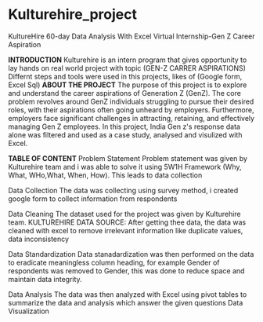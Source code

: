 # Kulturehire_project
KultureHire 60-day Data Analysis With Excel Virtual Internship-Gen Z Career Aspiration

**INTRODUCTION**
Kulturehire is an intern program that gives opportunity to lay hands on real world project with topic (GEN-Z CARRER ASPIRATIONS)
Differnt steps and tools were used in this projects, likes of (Google form, Excel Sql)
**ABOUT THE PROJECT**
The purpose of this project is to explore and understand the career aspirations of Generation Z (GenZ). The core problem revolves around GenZ individuals struggling to pursue their desired roles, with their aspirations often going unheard by employers. Furthermore, employers face significant challenges in attracting, retaining, and effectively managing Gen Z employees. In this project, India Gen z's response data alone was filtered and used as a case study, analysed and visulized with Excel.

**TABLE OF CONTENT**
Problem Statement
Problem statement was given by Kulturehire team and i was able to solve it using 5W1H Framework (Why, What, WHo,What, When, How). This leads to data collection

Data Collection
The data was collecting using survey method, i created google form to collect information from respondents 

Data Cleaning
The dataset used for the project was given by Kulturehire team. KULTUREHIRE DATA SOURCE: 
After getting thee data, the data was cleaned with excel to remove irrelevant information like duplicate values, data inconsistency

Data Standardization
Data stanadardization was then performed on the data to eradicate meaningless column heading, for example Gender of respondents was removed to Gender, this was done to reduce space and maintain data integrity. 

Data Analysis
The data was then analyzed with Excel using pivot tables to summarize the data and analysis which answer the given questions 
Data Visualization


